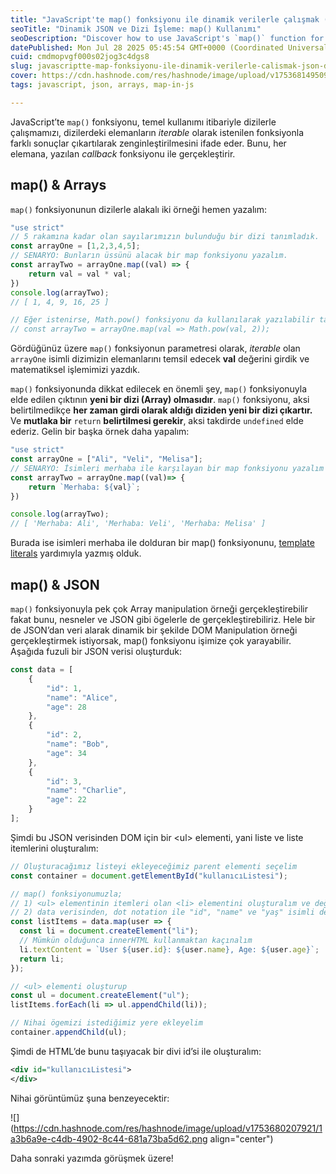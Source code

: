 ```yaml
---
title: "JavaScript'te map() fonksiyonu ile dinamik verilerle çalışmak (JSON, Diziler)"
seoTitle: "Dinamik JSON ve Dizi İşleme: map() Kullanımı"
seoDescription: "Discover how to use JavaScript's `map()` function for dynamic data manipulation with arrays and JSON for effective DOM interaction."
datePublished: Mon Jul 28 2025 05:45:54 GMT+0000 (Coordinated Universal Time)
cuid: cmdmopvgf000s02jog3c4dgs8
slug: javascriptte-map-fonksiyonu-ile-dinamik-verilerle-calismak-json-diziler
cover: https://cdn.hashnode.com/res/hashnode/image/upload/v1753681495097/d2de1925-ff99-40f0-a540-8127958b1439.jpeg
tags: javascript, json, arrays, map-in-js

---
```


JavaScript’te `map()` fonksiyonu, temel kullanımı itibariyle dizilerle çalışmamızı, dizilerdeki elemanların *iterable* olarak istenilen fonksiyonla farklı sonuçlar çıkartılarak zenginleştirilmesini ifade eder. Bunu, her elemana, yazılan *callback* fonksiyonu ile gerçekleştirir.

## map() & Arrays

`map()` fonksiyonunun dizilerle alakalı iki örneği hemen yazalım:

```javascript
"use strict"
// 5 rakamına kadar olan sayılarımızın bulunduğu bir dizi tanımladık.
const arrayOne = [1,2,3,4,5];
// SENARYO: Bunların üssünü alacak bir map fonksiyonu yazalım.
const arrayTwo = arrayOne.map((val) => {
    return val = val * val;
})
console.log(arrayTwo);
// [ 1, 4, 9, 16, 25 ]

// Eğer istenirse, Math.pow() fonksiyonu da kullanılarak yazılabilir tabii ki.
// const arrayTwo = arrayOne.map(val => Math.pow(val, 2));
```

Gördüğünüz üzere `map()` fonksiyonun parametresi olarak, *iterable* olan `arrayOne` isimli dizimizin elemanlarını temsil edecek **val** değerini girdik ve matematiksel işlemimizi yazdık.

`map()` fonksiyonunda dikkat edilecek en önemli şey, `map()` fonksiyonuyla elde edilen çıktının **yeni bir dizi (Array) olmasıdır**. `map()` fonksiyonu, aksi belirtilmedikçe **her zaman girdi olarak aldığı diziden yeni bir dizi çıkartır.** Ve **mutlaka bir** `return` **belirtilmesi gerekir**, aksi takdirde `undefined` elde ederiz. Gelin bir başka örnek daha yapalım:

```javascript
"use strict"
const arrayOne = ["Ali", "Veli", "Melisa"];
// SENARYO: İsimleri merhaba ile karşılayan bir map fonksiyonu yazalım
const arrayTwo = arrayOne.map((val)=> {
    return `Merhaba: ${val}`;
})

console.log(arrayTwo);
// [ 'Merhaba: Ali', 'Merhaba: Veli', 'Merhaba: Melisa' ]
```

Burada ise isimleri merhaba ile dolduran bir map() fonksiyonunu, [template literals](https://developer.mozilla.org/en-US/docs/Web/JavaScript/Reference/Template_literals) yardımıyla yazmış olduk.

## map() & JSON

`map()` fonksiyonuyla pek çok Array manipulation örneği gerçekleştirebilir fakat bunu, nesneler ve JSON gibi ögelerle de gerçekleştirebiliriz. Hele bir de JSON’dan veri alarak dinamik bir şekilde DOM Manipulation örneği gerçekleştirmek istiyorsak, map() fonksiyonu işimize çok yarayabilir. Aşağıda fuzuli bir JSON verisi oluşturduk:

```javascript
const data = [
    {
        "id": 1,
        "name": "Alice",
        "age": 28
    },
    {
        "id": 2,
        "name": "Bob",
        "age": 34
    },
    {
        "id": 3,
        "name": "Charlie",
        "age": 22
    }
];
```

Şimdi bu JSON verisinden DOM için bir &lt;ul&gt; elementi, yani liste ve liste itemlerini oluşturalım:

```javascript
// Oluşturacağımız listeyi ekleyeceğimiz parent elementi seçelim
const container = document.getElementById("kullanıcıListesi");

// map() fonksiyonumuzla;
// 1) <ul> elementinin itemleri olan <li> elementini oluşturalım ve değer olarak
// 2) data verisinden, dot notation ile "id", "name" ve "yaş" isimli değerlerini alalım
const listItems = data.map(user => {
  const li = document.createElement("li");
  // Mümkün olduğunca innerHTML kullanmaktan kaçınalım
  li.textContent = `User ${user.id}: ${user.name}, Age: ${user.age}`;
  return li;
});

// <ul> elementi oluşturup 
const ul = document.createElement("ul");
listItems.forEach(li => ul.appendChild(li));

// Nihai ögemizi istediğimiz yere ekleyelim
container.appendChild(ul);
```

Şimdi de HTML’de bunu taşıyacak bir divi id’si ile oluşturalım:

```xml
<div id="kullanıcıListesi">
</div>
```

Nihai görüntümüz şuna benzeyecektir:

![](https://cdn.hashnode.com/res/hashnode/image/upload/v1753680207921/1a3b6a9e-c4db-4902-8c44-681a73ba5d62.png align="center")

Daha sonraki yazımda görüşmek üzere!